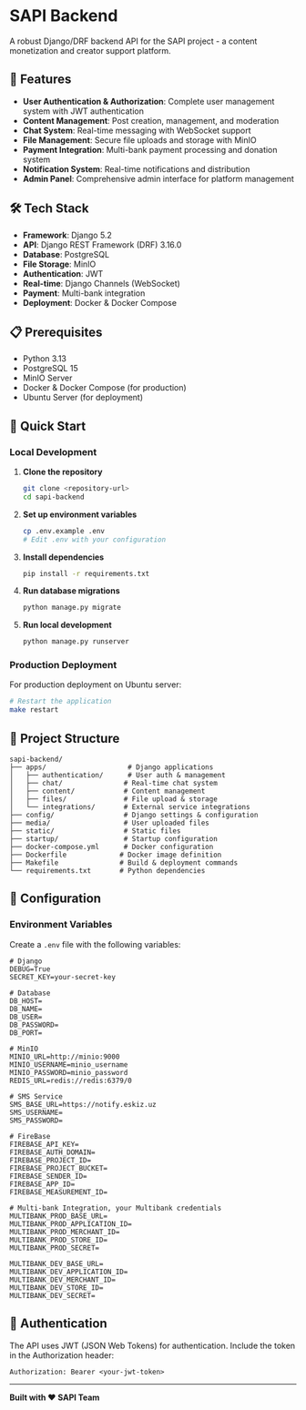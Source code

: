 # SAPI Backend

A robust Django/DRF backend API for the SAPI project - a content monetization and creator support platform.

## 🚀 Features

- **User Authentication & Authorization**: Complete user management system with JWT authentication
- **Content Management**: Post creation, management, and moderation
- **Chat System**: Real-time messaging with WebSocket support
- **File Management**: Secure file uploads and storage with MinIO
- **Payment Integration**: Multi-bank payment processing and donation system
- **Notification System**: Real-time notifications and distribution
- **Admin Panel**: Comprehensive admin interface for platform management

## 🛠 Tech Stack

- **Framework**: Django 5.2
- **API**: Django REST Framework (DRF) 3.16.0
- **Database**: PostgreSQL
- **File Storage**: MinIO
- **Authentication**: JWT
- **Real-time**: Django Channels (WebSocket)
- **Payment**: Multi-bank integration
- **Deployment**: Docker & Docker Compose

## 📋 Prerequisites

- Python 3.13
- PostgreSQL 15
- MinIO Server
- Docker & Docker Compose (for production)
- Ubuntu Server (for deployment)

## 🚀 Quick Start

### Local Development

1. **Clone the repository**
   ```bash
   git clone <repository-url>
   cd sapi-backend
   ```

2. **Set up environment variables**
   ```bash
   cp .env.example .env
   # Edit .env with your configuration
   ```

3. **Install dependencies**
   ```bash
   pip install -r requirements.txt
   ```

4. **Run database migrations**
   ```bash
   python manage.py migrate
   ```

5. **Run local development**
   ```bash
   python manage.py runserver
   ```

### Production Deployment

For production deployment on Ubuntu server:

```bash
# Restart the application
make restart
```

## 📁 Project Structure

```
sapi-backend/
├── apps/                    # Django applications
│   ├── authentication/      # User auth & management
│   ├── chat/               # Real-time chat system
│   ├── content/            # Content management
│   ├── files/              # File upload & storage
│   └── integrations/       # External service integrations
├── config/                 # Django settings & configuration
├── media/                  # User uploaded files
├── static/                 # Static files
├── startup/                # Startup configuration
├── docker-compose.yml      # Docker configuration
├── Dockerfile             # Docker image definition
├── Makefile               # Build & deployment commands
└── requirements.txt       # Python dependencies
```

## 🔧 Configuration

### Environment Variables

Create a `.env` file with the following variables:

```env
# Django
DEBUG=True
SECRET_KEY=your-secret-key

# Database
DB_HOST=
DB_NAME=
DB_USER=
DB_PASSWORD=
DB_PORT=

# MinIO
MINIO_URL=http://minio:9000
MINIO_USERNAME=minio_username
MINIO_PASSWORD=minio_password
REDIS_URL=redis://redis:6379/0

# SMS Service
SMS_BASE_URL=https://notify.eskiz.uz
SMS_USERNAME=
SMS_PASSWORD=

# FireBase
FIREBASE_API_KEY=
FIREBASE_AUTH_DOMAIN=
FIREBASE_PROJECT_ID=
FIREBASE_PROJECT_BUCKET=
FIREBASE_SENDER_ID=
FIREBASE_APP_ID=
FIREBASE_MEASUREMENT_ID=

# Multi-bank Integration, your Multibank credentials
MULTIBANK_PROD_BASE_URL=
MULTIBANK_PROD_APPLICATION_ID=
MULTIBANK_PROD_MERCHANT_ID=
MULTIBANK_PROD_STORE_ID=
MULTIBANK_PROD_SECRET=

MULTIBANK_DEV_BASE_URL=
MULTIBANK_DEV_APPLICATION_ID=
MULTIBANK_DEV_MERCHANT_ID=
MULTIBANK_DEV_STORE_ID=
MULTIBANK_DEV_SECRET=

```

## 🔐 Authentication

The API uses JWT (JSON Web Tokens) for authentication. Include the token in the Authorization header:

```
Authorization: Bearer <your-jwt-token>
```

[//]: # (## 📄 License)

[//]: # ()
[//]: # (This project is licensed under the MIT License - see the [LICENSE]&#40;LICENSE&#41; file for details.)

---

**Built with ❤️ SAPI Team**
